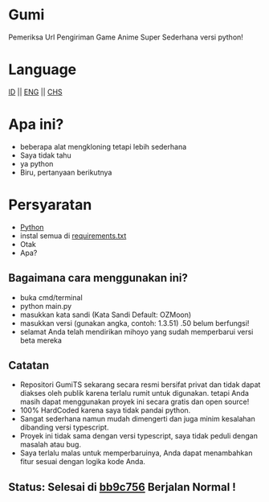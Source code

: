 # Gumi

Pemeriksa Url Pengiriman Game Anime Super Sederhana versi python!

# Language
[ID](https://github.com/Megawangi/Gumi/blob/main/README.md) || [ENG](https://github.com/Megawangi/Gumi/blob/main/README_en-US.md) || [CHS](https://github.com/Megawangi/Gumi/blob/main/README_zh-CN.md)

# Apa ini?

- beberapa alat mengkloning tetapi lebih sederhana 
- Saya tidak tahu 
- ya python
- Biru, pertanyaan berikutnya

# Persyaratan

- [Python](https://www.python.org/downloads/)
- instal semua di [requirements.txt](https://github.com/Megawangi/Gumi/blob/main/requirements.txt)
- Otak
- Apa?

## Bagaimana cara menggunakan ini?

- buka cmd/terminal 
- python main.py 
- masukkan kata sandi (Kata Sandi Default: OZMoon)
- masukkan versi (gunakan angka, contoh: 1.3.51) .50 belum berfungsi!
- selamat Anda telah mendirikan mihoyo yang sudah memperbarui versi beta mereka

## Catatan

- Repositori GumiTS sekarang secara resmi bersifat privat dan tidak dapat diakses oleh publik karena terlalu rumit untuk digunakan. tetapi Anda masih dapat menggunakan proyek ini secara gratis dan open source!
- 100% HardCoded karena saya tidak pandai python.
- Sangat sederhana namun mudah dimengerti dan juga minim kesalahan dibanding versi typescript.
- Proyek ini tidak sama dengan versi typescript, saya tidak peduli dengan masalah atau bug.
- Saya terlalu malas untuk memperbaruinya, Anda dapat menambahkan fitur sesuai dengan logika kode Anda.


## Status: Selesai di [bb9c756](https://github.com/Megawangi/Gumi/blob/main/commit/bb9c756196ca1f0d9c952f2c9a80b62b0d91660c) Berjalan Normal !